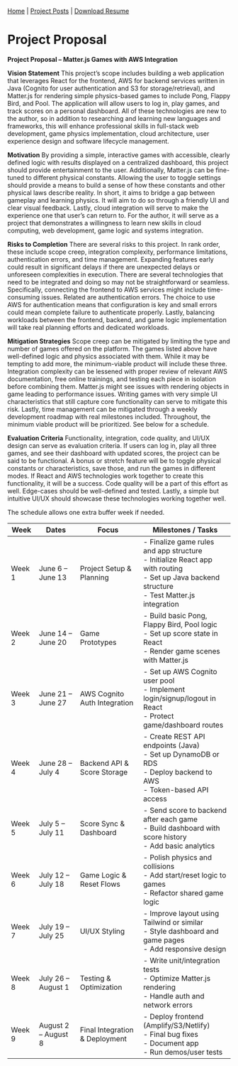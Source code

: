 [Home](./index.md) | [Project Posts](./projectsPosts.md/) | [Download Resume](/rsheikh-resume.pdf/) 
# Project Proposal 
__Project Proposal – Matter.js Games with AWS Integration__

__Vision Statement__
This project’s scope includes building a web application that leverages React for the frontend, AWS for backend services written in Java (Cognito for user authentication and S3 for storage/retrieval), and Matter.js for rendering simple physics-based games to include Pong, Flappy Bird, and Pool. The application will allow users to log in, play games, and track scores on a personal dashboard. All of these technologies are new to the author, so in addition to researching and learning new languages and frameworks, this will enhance professional skills in full-stack web development, game physics implementation, cloud architecture, user experience design and software lifecycle management.

__Motivation__
By providing a simple, interactive games with accessible, clearly defined logic with results displayed on a centralized dashboard, this project should provide entertainment to the user. Additionally, Matter.js can be fine-tuned to different physical constants. Allowing the user to toggle settings should provide a means to build a sense of how these constants and other physical laws describe reality. In short, it aims to bridge a gap between gameplay and learning physics. It will aim to do so through a friendly UI and clear visual feedback. Lastly, cloud integration will serve to make the experience one that user’s can return to. For the author, it will serve as a project that demonstrates a willingness to learn new skills in cloud computing, web development, game logic and systems integration. 

__Risks to Completion__
There are several risks to this project. In rank order, these include scope creep, integration complexity, performance limitations, authentication errors, and time management. Expanding features early could result in significant delays if there are unexpected delays or unforeseen complexities in execution. There are several technologies that need to be integrated and doing so may not be straightforward or seamless. Specifically, connecting the frontend to AWS services might include time-consuming issues. Related are authentication errors. The choice to use AWS for authentication means that configuration is key and small errors could mean complete failure to authenticate properly. Lastly, balancing workloads between the frontend, backend, and game logic implementation will take real planning efforts and dedicated workloads. 

__Mitigation Strategies__
Scope creep can be mitigated by limiting the type and number of games offered on the platform. The games listed above have well-defined logic and physics associated with them. While it may be tempting to add more, the minimum-viable product will include these three. Integration complexity can be lessened with proper review of relevant AWS documentation, free online trainings, and testing each piece in isolation before combining them. Matter.js might see issues with rendering objects in game leading to performance issues. Writing games with very simple UI characteristics that still capture core functionality can serve to mitigate this risk. Lastly, time management can be mitigated through a weekly development roadmap with real milestones included. Throughout, the minimum viable product will be prioritized. See below for a schedule.

__Evaluation Criteria__
Functionality, integration, code quality, and UI/UX design can serve as evaluation criteria. If users can log in, play all three games, and see their dashboard with updated scores, the project can be said to be functional. A bonus or stretch feature will be to toggle physical constants or characteristics, save those, and run the games in different modes. If React and AWS technologies work together to create this functionality, it will be a success. Code quality will be a part of this effort as well. Edge-cases should be well-defined and tested. Lastly, a simple but intuitive UI/UX should showcase these technologies working together well. 

The schedule allows one extra buffer week if needed.

| Week   | Dates               | Focus                         | Milestones / Tasks                                                                 |
|--------|---------------------|-------------------------------|-------------------------------------------------------------------------------------|
| Week 1 | June 6 – June 13    | Project Setup & Planning      | - Finalize game rules and app structure<br>- Initialize React app with routing<br>- Set up Java backend structure<br>- Test Matter.js integration |
| Week 2 | June 14 – June 20   | Game Prototypes               | - Build basic Pong, Flappy Bird, Pool logic<br>- Set up score state in React<br>- Render game scenes with Matter.js |
| Week 3 | June 21 – June 27   | AWS Cognito Auth Integration  | - Set up AWS Cognito user pool<br>- Implement login/signup/logout in React<br>- Protect game/dashboard routes |
| Week 4 | June 28 – July 4    | Backend API & Score Storage   | - Create REST API endpoints (Java)<br>- Set up DynamoDB or RDS<br>- Deploy backend to AWS<br>- Token-based API access |
| Week 5 | July 5 – July 11    | Score Sync & Dashboard        | - Send score to backend after each game<br>- Build dashboard with score history<br>- Add basic analytics |
| Week 6 | July 12 – July 18   | Game Logic & Reset Flows      | - Polish physics and collisions<br>- Add start/reset logic to games<br>- Refactor shared game logic |
| Week 7 | July 19 – July 25   | UI/UX Styling                 | - Improve layout using Tailwind or similar<br>- Style dashboard and game pages<br>- Add responsive design |
| Week 8 | July 26 – August 1  | Testing & Optimization        | - Write unit/integration tests<br>- Optimize Matter.js rendering<br>- Handle auth and network errors |
| Week 9 | August 2 – August 8 | Final Integration & Deployment| - Deploy frontend (Amplify/S3/Netlify)<br>- Final bug fixes<br>- Document app<br>- Run demos/user tests |